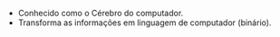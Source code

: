 - Conhecido como o Cérebro do computador.
- Transforma as informações em linguagem de computador (binário).
